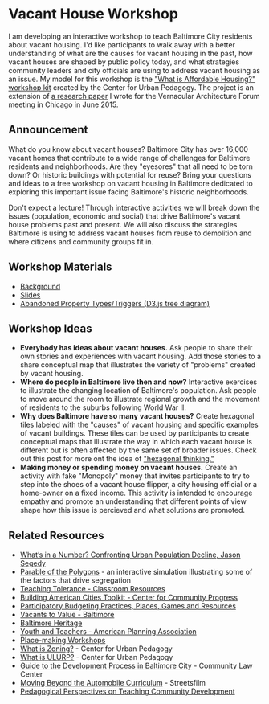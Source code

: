 # Vacant House Workshop

I am developing an interactive workshop to teach Baltimore City residents about vacant housing. I'd like participants to walk away with a better understanding of what are the causes for vacant housing in the past, how vacant houses are shaped by public policy today, and what strategies community leaders and city officials are using to address vacant housing as an issue. My model for this workshop is the ["What is Affordable Housing?" workshop kit](http://welcometocup.org/Projects/EnvisioningDevelopment/WhatIsAffordableHousing) created by the Center for Urban Pedagogy. The project is an extension of [a research paper](https://historicsprawl.wordpress.com/2015/05/12/we-have-a-problem-with-vacant-houses-in-baltimore-part-one-of-a-draft-paper-for-the-vaf-conference-in-chicago/) I wrote for the Vernacular Architecture Forum meeting in Chicago in June 2015. 

## Announcement

What do you know about vacant houses? Baltimore City has over 16,000 vacant homes that contribute to a wide range of challenges for Baltimore residents and neighborhoods. Are they "eyesores" that all need to be torn down? Or historic buildings with potential for reuse? Bring your questions and ideas to a free workshop on vacant housing in Baltimore dedicated to exploring this important issue facing Baltimore's historic neighborhoods.

Don't expect a lecture! Through interactive activities we will break down the issues (population, economic and social) that drive Baltimore's vacant house problems past and present. We will also discuss the strategies Baltimore is using to address vacant houses from reuse to demolition and where citizens and community groups fit in.

## Workshop Materials

- [Background](https://github.com/elipousson/vacant-vernacular/blob/master/vacant-house-background.md)
- [Slides](http://slides.com/baltimoreheritage/vacant-house-workshop#/)
- [Abandoned Property Types/Triggers (D3.js tree diagram)](http://bl.ocks.org/elipousson/ad787f9c9beb4cc48cd7)

## Workshop Ideas

- **Everybody has ideas about vacant houses.** Ask people to share their own stories and experiences with vacant housing. Add those stories to a share conceptual map that illustrates the variety of "problems" created by vacant housing.
- **Where do people in Baltimore live then and now?** Interactive exercises to illustrate the changing location of Baltimore's population. Ask people to move around the room to illustrate regional growth and the movement of residents to the suburbs following World War II.
- **Why does Baltimore have so many vacant houses?** Create hexagonal tiles labeled with the "causes" of vacant housing and specific examples of vacant buildings. These tiles can be used by participants to create conceptual maps that illustrate the way in which each vacant house is different but is often affected by the same set of broader issues. Check out this post for more ont the idea of ["hexagonal thinking."](http://notosh.com/lab/design-thinking-synthesis-hexagonal-thinking/)
- **Making money or spending money on vacant houses.** Create an activity with fake "Monopoly" money that invites participants to try to step into the shoes of a vacant house flipper, a city housing official or a home-owner on a fixed income. This activity is intended to encourage empathy and promote an understanding that different points of view shape how this issue is percieved and what solutions are promoted.

## Related Resources

- [What’s in a Number? Confronting Urban Population Decline, Jason Segedy](http://thestile1972.tumblr.com/post/101874810155/whats-in-a-number-confronting-urban-population)
- [Parable of the Polygons](http://ncase.me/polygons/) - an interactive simulation illustrating some of the factors that drive segregation
- [Teaching Tolerance - Classroom Resources](http://www.tolerance.org/classroom-resources)
- [Building American Cities Toolkit - Center for Community Progress](http://www.communityprogress.net/toolkit-pages-292.php)
- [Participatory Budgeting Practices, Places, Games and Resources](http://www.tomatleeblog.com/archives/43549766)
- [Vacants to Value - Baltimore](http://www.vacantstovalue.org/)
- [Baltimore Heritage](http://baltimoreheritage.org/)
- [Youth and Teachers - American Planning Association](https://www.planning.org/education/youth/)
- [Place-making Workshops](http://www.pps.org/blog/place-game-workshops/)
- [What is Zoning?](http://welcometocup.org/Projects/Workshops/WhatIsZoning) - Center for Urban Pedagogy
- [What is ULURP?](http://welcometocup.org/Projects/Workshops/WhatIsULURP) - Center for Urban Pedagogy
- [Guide to the Development Process in Baltimore City](http://communitylaw.org/wp-content/uploads/2013/10/The-Community-Associationss-Guide-to-the-Development-Process-in-Baltimore-City-.pdf) - Community Law Center
- [Moving Beyond the Automobile Curriculum](http://www.streetfilms.org/moving-beyond-the-automobile/curriculum/) - Streetsfilm
- [Pedagogical Perspectives on Teaching Community Development](http://www.researchgate.net/publication/276420895_Pedagogical_Perspectives_on_Teaching_Community_Development)
